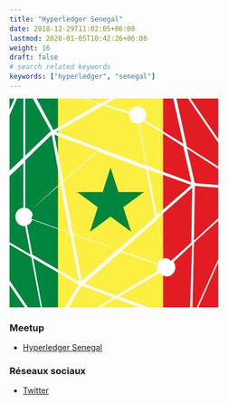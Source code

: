 ```yaml
---
title: "Hyperledger Senegal"
date: 2018-12-29T11:02:05+06:00
lastmod: 2020-01-05T10:42:26+06:00
weight: 16
draft: false
# search related keywords
keywords: ["hyperledger", "senegal"]
---
```


![Logo](logo.jpg "logo")

### Meetup

- [Hyperledger Senegal](https://www.meetup.com/fr-FR/Hyperledger-Senegal/)

### Réseaux sociaux

- [Twitter](https://twitter.com/HyperledgerSEN)